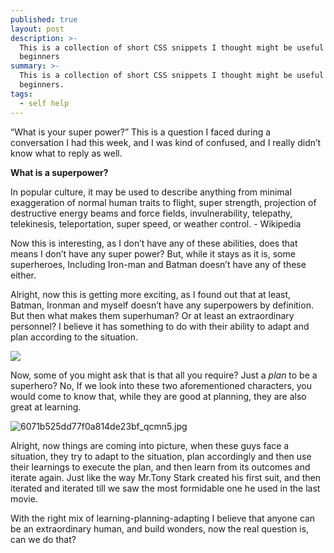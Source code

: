 ```yaml
---
published: true
layout: post
description: >-
  This is a collection of short CSS snippets I thought might be useful for
  beginners
summary: >-
  This is a collection of short CSS snippets I thought might be useful for
  beginners.
tags:
  - self help
---
```

“What is your super power?” This is a question I faced during a conversation I had this week, and I was kind of confused, and I really didn’t know what to reply as well.

**What is a superpower?**

In popular culture, it may be used to describe anything from minimal exaggeration of normal human traits to flight, super strength, projection of destructive energy beams and force fields, invulnerability, telepathy, telekinesis, teleportation, super speed, or weather control. - Wikipedia

Now this is interesting, as I don’t have any of these abilities, does that means I don’t have any super power? But, while it stays as it is, some superheroes, Including Iron-man and Batman doesn’t have any of these either.

Alright, now this is getting more exciting, as I found out that at least, Batman, Ironman and myself doesn’t have any superpowers by definition. But then what makes them superhuman? Or at least an extraordinary personnel? I believe it has something to do with their ability to adapt and plan according to the situation.

![]({{site.baseurl}}/https://github.com/ruwaizrazak/mindnotes/blob/gh-pages/_posts/6071b525dd77f0a814de23bf_qcmn5.jpg?raw=true)

Now, some of you might ask that is that all you require? Just a *plan* to be a superhero? No, If we look into these two aforementioned characters, you would come to know that, while they are good at planning, they are also great at learning.

![6071b525dd77f0a814de23bf_qcmn5.jpg]({{site.baseurl}}/_posts/6071b525dd77f0a814de23bf_qcmn5.jpg)

Alright, now things are coming into picture, when these guys face a situation, they try to adapt to the situation, plan accordingly and then use their learnings to execute the plan, and then learn from its outcomes and iterate again. Just like the way Mr.Tony Stark created his first suit, and then iterated and iterated till we saw the most formidable one he used in the last movie.



With the right mix of learning-planning-adapting I believe that anyone can be an extraordinary human, and build wonders, now the real question is, can we do that?
